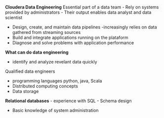 **Cloudera Data Engineering**
Essential part of a data team
	 - Rely on systems provided by administrators
	 - Their output enables data analyst and data scientist 
 - Design, create,  and maintain data pipelines 
		-increasingly relies on data gathered from streaming sources 
- Build and integrate applications running on the plataform 
- Diagnose and solve problems with application performance 

**What can do data engineering** 
- identify and analyze revelant data quickly

Qualified data engineers 
- programming languages python, java, Scala
- Distributed computing concepts 
- Data storage 

**Relational  databases** 
	- experience with SQL
	- Schema design
- Basic knowledge of system administration 